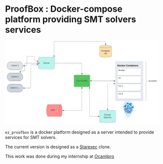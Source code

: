 # ProofBox : Docker-compose platform providing SMT solvers services


<img src="./static/server_arch.svg" alt="picture">

`ez_proofbox` is a docker platform designed as a server intended to provide services for SMT solvers.

The current version is designed as a [Starexec](https://www.starexec.org) clone.

This work was done during my internship at [Ocamlpro](https://ocamlpro.com/)

[StarExec]: https://www.starexec.org	"Starexec"

